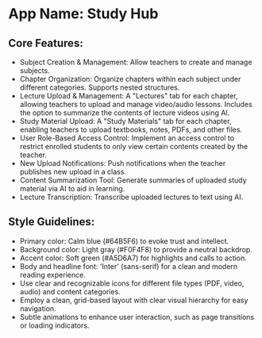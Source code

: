 # **App Name**: Study Hub

## Core Features:

- Subject Creation & Management: Allow teachers to create and manage subjects.
- Chapter Organization: Organize chapters within each subject under different categories. Supports nested structures.
- Lecture Upload & Management: A "Lectures" tab for each chapter, allowing teachers to upload and manage video/audio lessons. Includes the option to summarize the contents of lecture videos using AI.
- Study Material Upload: A "Study Materials" tab for each chapter, enabling teachers to upload textbooks, notes, PDFs, and other files.
- User Role-Based Access Control: Implement an access control to restrict enrolled students to only view certain contents created by the teacher.
- New Upload Notifications: Push notifications when the teacher publishes new upload in a class.
- Content Summarization Tool: Generate summaries of uploaded study material via AI to aid in learning.
- Lecture Transcription: Transcribe uploaded lectures to text using AI.

## Style Guidelines:

- Primary color: Calm blue (#64B5F6) to evoke trust and intellect.
- Background color: Light gray (#F0F4F8) to provide a neutral backdrop.
- Accent color: Soft green (#A5D6A7) for highlights and calls to action.
- Body and headline font: 'Inter' (sans-serif) for a clean and modern reading experience.
- Use clear and recognizable icons for different file types (PDF, video, audio) and content categories.
- Employ a clean, grid-based layout with clear visual hierarchy for easy navigation.
- Subtle animations to enhance user interaction, such as page transitions or loading indicators.